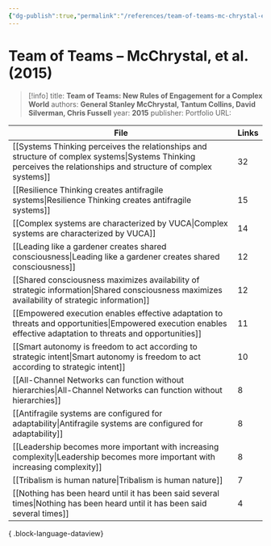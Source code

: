 ```yaml
---
{"dg-publish":true,"permalink":"/references/team-of-teams-mc-chrystal-et-al-2015/"}
---
```



# Team of Teams – McChrystal, et al. (2015)

> [!info]
> title: **Team of Teams: New Rules of Engagement for a Complex World**
> authors: **General Stanley McChrystal, Tantum Collins, David Silverman, Chris Fussell**
> year: **2015**
> publisher: Portfolio
> URL: 



| File                                                                                                                                                                | Links |
| ------------------------------------------------------------------------------------------------------------------------------------------------------------------- | ----- |
| [[Systems Thinking perceives the relationships and structure of complex systems\|Systems Thinking perceives the relationships and structure of complex systems]] | 32    |
| [[Resilience Thinking creates antifragile systems\|Resilience Thinking creates antifragile systems]]                                                             | 15    |
| [[Complex systems are characterized by VUCA\|Complex systems are characterized by VUCA]]                                                                         | 14    |
| [[Leading like a gardener creates shared consciousness\|Leading like a gardener creates shared consciousness]]                                                   | 12    |
| [[Shared consciousness maximizes availability of strategic information\|Shared consciousness maximizes availability of strategic information]]                   | 12    |
| [[Empowered execution enables effective adaptation to threats and opportunities\|Empowered execution enables effective adaptation to threats and opportunities]] | 11    |
| [[Smart autonomy is freedom to act according to strategic intent\|Smart autonomy is freedom to act according to strategic intent]]                               | 10    |
| [[All-Channel Networks can function without hierarchies\|All-Channel Networks can function without hierarchies]]                                                 | 8     |
| [[Antifragile systems are configured for adaptability\|Antifragile systems are configured for adaptability]]                                                     | 8     |
| [[Leadership becomes more important with increasing complexity\|Leadership becomes more important with increasing complexity]]                                   | 8     |
| [[Tribalism is human nature\|Tribalism is human nature]]                                                                                                         | 7     |
| [[Nothing has been heard until it has been said several times\|Nothing has been heard until it has been said several times]]                                     | 4     |

{ .block-language-dataview}
